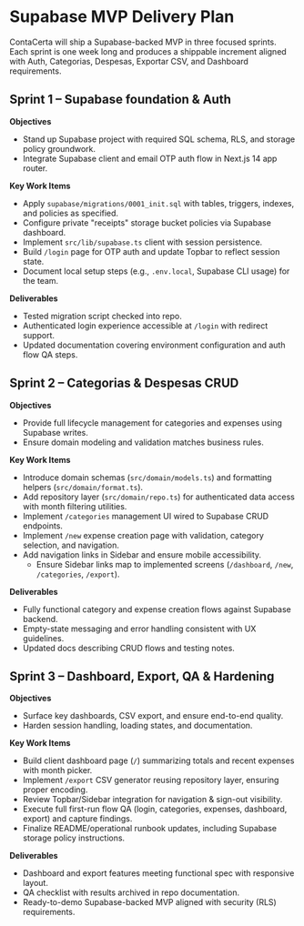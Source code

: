 # Supabase MVP Delivery Plan

ContaCerta will ship a Supabase-backed MVP in three focused sprints. Each sprint is one week long and produces a shippable increment aligned with Auth, Categorias, Despesas, Exportar CSV, and Dashboard requirements.

## Sprint 1 – Supabase foundation & Auth
**Objectives**
- Stand up Supabase project with required SQL schema, RLS, and storage policy groundwork.
- Integrate Supabase client and email OTP auth flow in Next.js 14 app router.

**Key Work Items**
- Apply `supabase/migrations/0001_init.sql` with tables, triggers, indexes, and policies as specified.
- Configure private "receipts" storage bucket policies via Supabase dashboard.
- Implement `src/lib/supabase.ts` client with session persistence.
- Build `/login` page for OTP auth and update Topbar to reflect session state.
- Document local setup steps (e.g., `.env.local`, Supabase CLI usage) for the team.

**Deliverables**
- Tested migration script checked into repo.
- Authenticated login experience accessible at `/login` with redirect support.
- Updated documentation covering environment configuration and auth flow QA steps.

## Sprint 2 – Categorias & Despesas CRUD
**Objectives**
- Provide full lifecycle management for categories and expenses using Supabase writes.
- Ensure domain modeling and validation matches business rules.

**Key Work Items**
- Introduce domain schemas (`src/domain/models.ts`) and formatting helpers (`src/domain/format.ts`).
- Add repository layer (`src/domain/repo.ts`) for authenticated data access with month filtering utilities.
- Implement `/categories` management UI wired to Supabase CRUD endpoints.
- Implement `/new` expense creation page with validation, category selection, and navigation.
- Add navigation links in Sidebar and ensure mobile accessibility.
  - Ensure Sidebar links map to implemented screens (`/dashboard`, `/new`, `/categories`, `/export`).

**Deliverables**
- Fully functional category and expense creation flows against Supabase backend.
- Empty-state messaging and error handling consistent with UX guidelines.
- Updated docs describing CRUD flows and testing notes.

## Sprint 3 – Dashboard, Export, QA & Hardening
**Objectives**
- Surface key dashboards, CSV export, and ensure end-to-end quality.
- Harden session handling, loading states, and documentation.

**Key Work Items**
- Build client dashboard page (`/`) summarizing totals and recent expenses with month picker.
- Implement `/export` CSV generator reusing repository layer, ensuring proper encoding.
- Review Topbar/Sidebar integration for navigation & sign-out visibility.
- Execute full first-run flow QA (login, categories, expenses, dashboard, export) and capture findings.
- Finalize README/operational runbook updates, including Supabase storage policy instructions.

**Deliverables**
- Dashboard and export features meeting functional spec with responsive layout.
- QA checklist with results archived in repo documentation.
- Ready-to-demo Supabase-backed MVP aligned with security (RLS) requirements.

